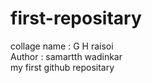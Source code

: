 # first-repositary
collage name : G H raisoi<br>
Author : samartth wadinkar<br>
my first github repositary

